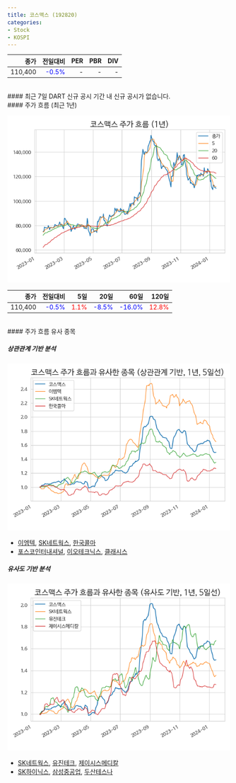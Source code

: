 ```yaml
---
title: 코스맥스 (192820)
categories:
- Stock
- KOSPI
---
```


|**종가**|**전일대비**|**PER**|**PBR**|**DIV**|
|---:|-------:|--:|--:|--:|
|110,400|<span style="color: blue">-0.5%</span>|-|-|-|

<!-- more -->

<br>
#### 최근 7일 DART 신규 공시
기간 내 신규 공시가 없습니다.

<br>
#### 주가 흐름 (최근 1년)

![192820](/assets/images/stock/192820.png)

|**종가**|**전일대비**|**5일**|**20일**|**60일**|**120일**|
|---:|-------:|--:|---:|---:|----:|
|110,400|<span style="color: blue">-0.5%</span>|<span style="color: red">1.1%</span>|<span style="color: blue">-8.5%</span>|<span style="color: blue">-16.0%</span>|<span style="color: red">12.8%</span>|

<br>
#### 주가 흐름 유사 종목

##### 상관관계 기반 분석

![192820](/assets/images/stock/192820_corr.png)
- [이엠텍](/091120/), [SK네트웍스](/001740/), [한국콜마](/161890/)
- [포스코인터내셔널](/047050/), [이오테크닉스](/039030/), [클래시스](/214150/)

##### 유사도 기반 분석

![192820](/assets/images/stock/192820_sim.png)
- [SK네트웍스](/001740/), [유진테크](/084370/), [제이시스메디칼](/287410/)
- [SK하이닉스](/000660/), [삼성중공업](/010140/), [두산테스나](/131970/)
